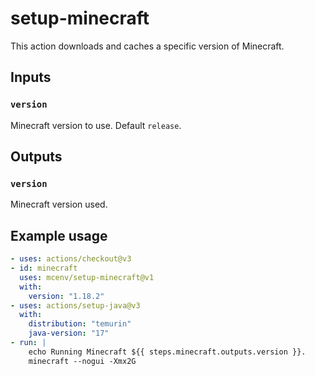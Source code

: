 # setup-minecraft

This action downloads and caches a specific version of Minecraft.

## Inputs

### `version`

Minecraft version to use. Default `release`.

## Outputs

### `version`

Minecraft version used.

## Example usage

```yml
- uses: actions/checkout@v3
- id: minecraft
  uses: mcenv/setup-minecraft@v1
  with:
    version: "1.18.2"
- uses: actions/setup-java@v3
  with:
    distribution: "temurin"
    java-version: "17"
- run: |
    echo Running Minecraft ${{ steps.minecraft.outputs.version }}.
    minecraft --nogui -Xmx2G
```
